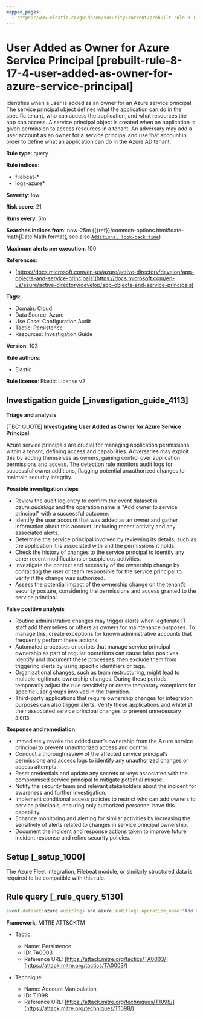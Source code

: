 ```yaml
---
mapped_pages:
  - https://www.elastic.co/guide/en/security/current/prebuilt-rule-8-17-4-user-added-as-owner-for-azure-service-principal.html
---
```


# User Added as Owner for Azure Service Principal [prebuilt-rule-8-17-4-user-added-as-owner-for-azure-service-principal]

Identifies when a user is added as an owner for an Azure service principal. The service principal object defines what the application can do in the specific tenant, who can access the application, and what resources the app can access. A service principal object is created when an application is given permission to access resources in a tenant. An adversary may add a user account as an owner for a service principal and use that account in order to define what an application can do in the Azure AD tenant.

**Rule type**: query

**Rule indices**:

* filebeat-*
* logs-azure*

**Severity**: low

**Risk score**: 21

**Runs every**: 5m

**Searches indices from**: now-25m ({{ref}}/common-options.html#date-math[Date Math format], see also [`Additional look-back time`](docs-content://solutions/security/detect-and-alert/create-detection-rule.md#rule-schedule))

**Maximum alerts per execution**: 100

**References**:

* [https://docs.microsoft.com/en-us/azure/active-directory/develop/app-objects-and-service-principals](https://docs.microsoft.com/en-us/azure/active-directory/develop/app-objects-and-service-principals)

**Tags**:

* Domain: Cloud
* Data Source: Azure
* Use Case: Configuration Audit
* Tactic: Persistence
* Resources: Investigation Guide

**Version**: 103

**Rule authors**:

* Elastic

**Rule license**: Elastic License v2

## Investigation guide [_investigation_guide_4113]

**Triage and analysis**

[TBC: QUOTE]
**Investigating User Added as Owner for Azure Service Principal**

Azure service principals are crucial for managing application permissions within a tenant, defining access and capabilities. Adversaries may exploit this by adding themselves as owners, gaining control over application permissions and access. The detection rule monitors audit logs for successful owner additions, flagging potential unauthorized changes to maintain security integrity.

**Possible investigation steps**

* Review the audit log entry to confirm the event dataset is *azure.auditlogs* and the operation name is "Add owner to service principal" with a successful outcome.
* Identify the user account that was added as an owner and gather information about this account, including recent activity and any associated alerts.
* Determine the service principal involved by reviewing its details, such as the application it is associated with and the permissions it holds.
* Check the history of changes to the service principal to identify any other recent modifications or suspicious activities.
* Investigate the context and necessity of the ownership change by contacting the user or team responsible for the service principal to verify if the change was authorized.
* Assess the potential impact of the ownership change on the tenant’s security posture, considering the permissions and access granted to the service principal.

**False positive analysis**

* Routine administrative changes may trigger alerts when legitimate IT staff add themselves or others as owners for maintenance purposes. To manage this, create exceptions for known administrative accounts that frequently perform these actions.
* Automated processes or scripts that manage service principal ownership as part of regular operations can cause false positives. Identify and document these processes, then exclude them from triggering alerts by using specific identifiers or tags.
* Organizational changes, such as team restructuring, might lead to multiple legitimate ownership changes. During these periods, temporarily adjust the rule sensitivity or create temporary exceptions for specific user groups involved in the transition.
* Third-party applications that require ownership changes for integration purposes can also trigger alerts. Verify these applications and whitelist their associated service principal changes to prevent unnecessary alerts.

**Response and remediation**

* Immediately revoke the added user’s ownership from the Azure service principal to prevent unauthorized access and control.
* Conduct a thorough review of the affected service principal’s permissions and access logs to identify any unauthorized changes or access attempts.
* Reset credentials and update any secrets or keys associated with the compromised service principal to mitigate potential misuse.
* Notify the security team and relevant stakeholders about the incident for awareness and further investigation.
* Implement conditional access policies to restrict who can add owners to service principals, ensuring only authorized personnel have this capability.
* Enhance monitoring and alerting for similar activities by increasing the sensitivity of alerts related to changes in service principal ownership.
* Document the incident and response actions taken to improve future incident response and refine security policies.


## Setup [_setup_1000]

The Azure Fleet integration, Filebeat module, or similarly structured data is required to be compatible with this rule.


## Rule query [_rule_query_5130]

```js
event.dataset:azure.auditlogs and azure.auditlogs.operation_name:"Add owner to service principal" and event.outcome:(Success or success)
```

**Framework**: MITRE ATT&CKTM

* Tactic:

    * Name: Persistence
    * ID: TA0003
    * Reference URL: [https://attack.mitre.org/tactics/TA0003/](https://attack.mitre.org/tactics/TA0003/)

* Technique:

    * Name: Account Manipulation
    * ID: T1098
    * Reference URL: [https://attack.mitre.org/techniques/T1098/](https://attack.mitre.org/techniques/T1098/)



